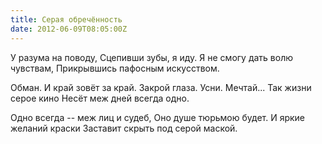 ```yaml
---
title: Серая обречённость
date: 2012-06-09T08:05:00Z
---
```


У разума на поводу,
Сцепивши зубы, я иду.
Я не смогу дать волю чувствам,
Прикрывшись пафосным искусством.

Обман. И край зовёт за край.
Закрой глаза. Усни. Мечтай...
Так жизни серое кино
Несёт меж дней всегда одно.

Одно всегда -- меж лиц и судеб,
Оно душе тюрьмою будет.
И яркие желаний краски
Заставит скрыть под серой маской.